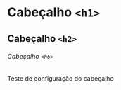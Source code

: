 # Cabeçalho `<h1>` 

## Cabeçalho  `<h2>` 

###### Cabeçalho  `<h6>` 

Teste de configuração do cabeçalho
